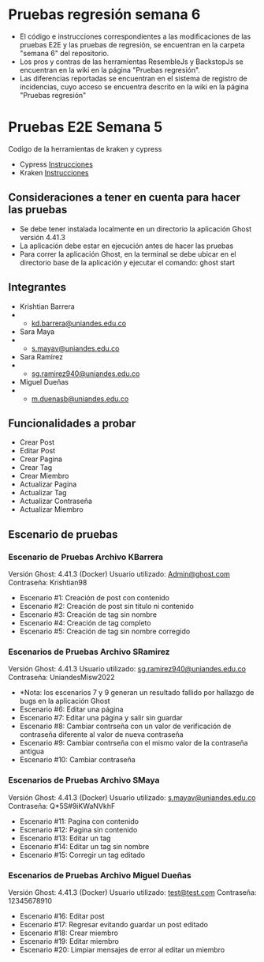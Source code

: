 # Pruebas regresión semana 6
* El código e instrucciones correspondientes a las modificaciones de las pruebas E2E y las pruebas de regresión, se encuentran en la carpeta "semana 6" del repositorio.
* Los pros y contras de las herramientas ResembleJs y BackstopJs se encuentran en la wiki en la página "Pruebas regresión".
* Las diferencias reportadas se encuentran en el sistema de registro de incidencias, cuyo acceso se encuentra descrito en la wiki en la página "Pruebas regresión"

# Pruebas E2E Semana 5
Codigo de la herramientas de kraken y cypress
* Cypress [Instrucciones](Cypress/README.md)
* Kraken [Instrucciones](Kraken/README.md)

## Consideraciones a tener en cuenta para hacer las pruebas
* Se debe tener instalada localmente en un directorio la aplicación Ghost versión 4.41.3
* La aplicación debe estar en ejecución antes de hacer las pruebas
* Para correr la aplicación Ghost, en la terminal se debe ubicar en el directorio base de la aplicación y ejecutar el comando: ghost start

## Integrantes
* Krishtian Barrera
* * kd.barrera@uniandes.edu.co
* Sara Maya
* * s.mayav@uniandes.edu.co
* Sara Ramirez
* * sg.ramirez940@uniandes.edu.co
* Miguel Dueñas
* * m.duenasb@uniandes.edu.co
## Funcionalidades a probar
* Crear Post
* Editar Post
* Crear Pagina
* Crear Tag
* Crear Miembro
* Actualizar Pagina
* Actualizar Tag
* Actualizar Contraseña
* Actualizar Miembro
## Escenario de pruebas
### Escenario de Pruebas Archivo KBarrera 
  Versión Ghost: 4.41.3 (Docker)
  Usuario utilizado: Admin@ghost.com
  Contraseña: Krishtian98
* Escenario #1: Creación de post con contenido
* Escenario #2: Creación de post sin titulo ni contenido
* Escenario #3: Creación de tag sin nombre
* Escenario #4: Creación de tag completo
* Escenario #5: Creación de tag sin nombre corregido

### Escenarios de Pruebas Archivo SRamirez 
  Versión Ghost: 4.41.3 
  Usuario utilizado: sg.ramirez940@uniandes.edu.co
  Contraseña: UniandesMisw2022
* *Nota: los escenarios 7 y 9 generan un resultado fallido por hallazgo de bugs en la aplicación Ghost
* Escenario #6: Editar una página
* Escenario #7: Editar una página y salir sin guardar
* Escenario #8: Cambiar contrseña con un valor de verificación de contraseña diferente al valor de nueva contraseña
* Escenario #9: Cambiar contrseña con el mismo valor de la contraseña antigua
* Escenario #10: Cambiar contraseña

### Escenarios de Pruebas Archivo SMaya
  Versión Ghost: 4.41.3 (Docker)
  Usuario utilizado: s.mayav@uniandes.edu.co
  Contraseña: Q*5S#9iKWaNVkhF
* Escenario #11: Pagina con contenido
* Escenario #12: Pagina sin contenido
* Escenario #13: Editar un tag
* Escenario #14: Editar un tag sin nombre
* Escenario #15: Corregir un tag editado

### Escenarios de Pruebas Archivo Miguel Dueñas
Versión Ghost: 4.41.3 (Docker)
  Usuario utilizado: test@test.com
  Contraseña: 12345678910
* Escenario #16: Editar post
* Escenario #17: Regresar evitando guardar un post editado
* Escenario #18: Crear miembro
* Escenario #19: Editar miembro
* Escenario #20: Limpiar mensajes de error al editar un miembro

